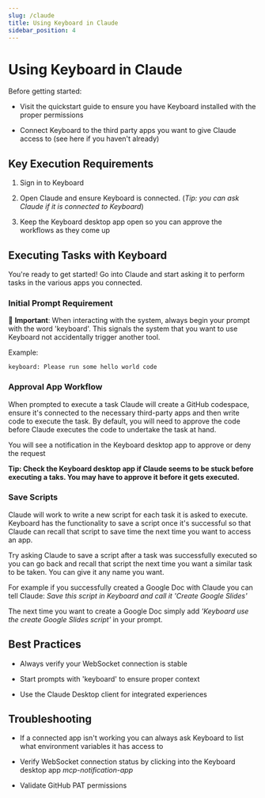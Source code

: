 ```yaml
---
slug: /claude
title: Using Keyboard in Claude
sidebar_position: 4
---
```


# Using Keyboard in Claude

Before getting started: 

* Visit the quickstart guide to ensure you have Keyboard installed with the proper permissions

* Connect Keyboard to the third party apps you want to give Claude access to (see here if you haven't already)

## Key Execution Requirements

1. Sign in to Keyboard 

2. Open Claude and ensure Keyboard is connected. (*Tip: you can ask Claude if it is connected to Keyboard*)

3. Keep the Keyboard desktop app open so you can approve the workflows as they come up

## Executing Tasks with Keyboard

You're ready to get started! Go into Claude and start asking it to perform tasks in the various apps you connected. 

### Initial Prompt Requirement

🔑 **Important**: When interacting with the system, always begin your prompt with the word 'keyboard'. This signals the system that you want to use Keyboard not accidentally trigger another tool.

Example:

```
keyboard: Please run some hello world code
```

### Approval App Workflow

When prompted to execute a task Claude will create a GitHub codespace, ensure it's connected to the necessary third-party apps and then write code to execute the task. By default, you will need to approve the code before Claude executes the code to undertake the task at hand. 

You will see a notification in the Keyboard desktop app to approve or deny the request

**Tip: Check the Keyboard desktop app if Claude seems to be stuck before executing a taks. You may have to approve it before it gets executed.**

### Save Scripts

Claude will work to write a new script for each task it is asked to execute. Keyboard has the functionality to save a script once it's successful so that Claude can recall that script to save time the next time you want to access an app. 

Try asking Claude to save a script after a task was successfully executed so you can go back and recall that script the next time you want a similar task to be taken. You can give it any name you want. 

For example if you successfully created a Google Doc with Claude you can tell Claude: *Save this script in Keyboard and call it 'Create Google Slides'* 

The next time you want to create a Google Doc simply add *'Keyboard use the create Google Slides script'* in your prompt. 

## Best Practices

* Always verify your WebSocket connection is stable

* Start prompts with 'keyboard' to ensure proper context

* Use the Claude Desktop client for integrated experiences

## Troubleshooting

* If a connected app isn't working you can always ask Keyboard to list what environment variables it has access to

* Verify WebSocket connection status by clicking into the Keyboard desktop app *mcp-notification-app*

* Validate GitHub PAT permissions
